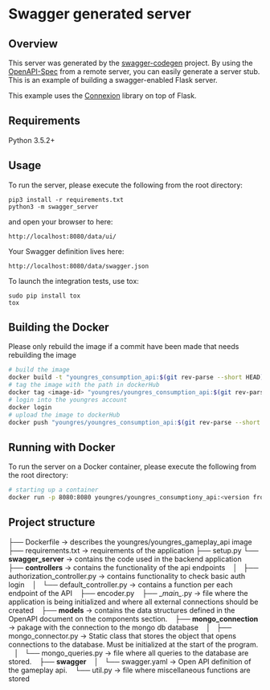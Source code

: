 # Swagger generated server

## Overview
This server was generated by the [swagger-codegen](https://github.com/swagger-api/swagger-codegen) project. By using the
[OpenAPI-Spec](https://github.com/swagger-api/swagger-core/wiki) from a remote server, you can easily generate a server stub.  This
is an example of building a swagger-enabled Flask server.

This example uses the [Connexion](https://github.com/zalando/connexion) library on top of Flask.

## Requirements
Python 3.5.2+

## Usage
To run the server, please execute the following from the root directory:

```
pip3 install -r requirements.txt
python3 -m swagger_server
```

and open your browser to here:

```
http://localhost:8080/data/ui/
```

Your Swagger definition lives here:

```
http://localhost:8080/data/swagger.json
```

To launch the integration tests, use tox:
```
sudo pip install tox
tox
```

## Building the Docker
 Please only rebuild the image if a commit have been made that needs rebuilding the image

```bash
# build the image
docker build -t "youngres_consumption_api:$(git rev-parse --short HEAD)" .
# tag the image with the path in dockerHub
docker tag <image-id> "youngres/youngres_consumption_api:$(git rev-parse --short HEAD)"
# login into the youngres account
docker login
# upload the image to dockerHub
docker push "youngres/youngres_consumption_api:$(git rev-parse --short HEAD)"
```

## Running with Docker

To run the server on a Docker container, please execute the following from the root directory:

```bash
# starting up a container
docker run -p 8080:8080 youngres/youngres_consumptiony_api:<version from dockerhub>
```

## Project structure

├── Dockerfile -> describes the youngres/youngres_gameplay_api image
├── requirements.txt -> requirements of the application
├── setup.py
└── **swagger_server** -> contains the code used in the backend application
    ├── **controllers** -> contains the functionality of the api endpoints
    │   ├── authorization_controller.py -> contains functionality to check basic auth login
    │   └── default_controller.py -> contains a function per each endpoint of the API
    ├── encoder.py
    ├── \__main\__.py -> file where the application is being initialized and where all external connections should be created
    ├── **models** -> contains the data structures defined in the OpenAPI document on the components section.
    ├── **mongo_connection** -> pakage with the connection to the mongo db database
    │   ├── mongo_connector.py -> Static class that stores the object that opens connections to the database. Must be initialized at the start of the program.
    │   └── mongo_queries.py -> file where all queries to the database are stored.
    ├── **swagger**
    │   └── swagger.yaml -> Open API definition of the gameplay api.
    └── util.py -> file where miscellaneous functions are stored

